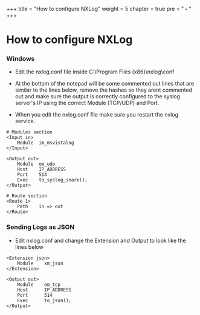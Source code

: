 +++
title = "How to configure NXLog"
weight = 5
chapter = true
pre = "<b> - </b>"
+++

# How to configure NXLog

### Windows

- Edit the nxlog.conf file inside C:\Program Files (x86)\nxlog\conf

- At the bottom of the notepad will be some commented out lines that are similar to the lines below, remove the hashes so they arent commented out and make sure the output is correctly configured to the syslog server's IP using the correct Module (TCP/UDP) and Port.

- When you edit the nxlog.conf file make sure you restart the nxlog service.


```
# Modules section
<Input in>
    Module  im_msvistalog
</Input>

<Output out>
    Module  om_udp
    Host    IP_ADDRESS
    Port    514
    Exec    to_syslog_snare();
</Output>

# Route section
<Route 1>
    Path    in => out
</Route>
```


### Sending Logs as JSON

- Edit nxlog.conf and change the Extension and Output to look like the lines below

```
<Extension json>
    Module    xm_json
</Extension>

<Output out>
    Module    om_tcp
    Host      IP_ADDRESS
    Port      514
    Exec      to_json();
</Output>
```